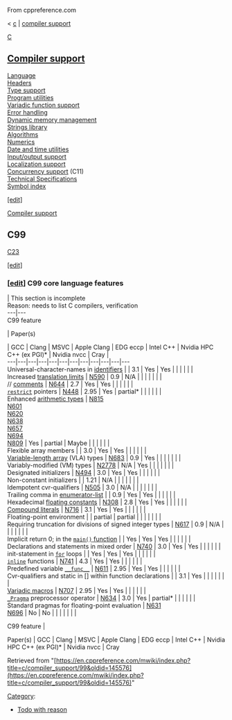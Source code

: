 From cppreference.com

< [c](../../c.html "c")‎ | [compiler support](../compiler_support.html "c/compiler support")

[ C](../../c.html "c")

[Compiler support](../compiler_support.html "c/compiler support")  
---  
[Language](../language.html "c/language")  
[Headers](../header.html "c/header")  
[Type support](../types.html "c/types")  
[Program utilities](../program.html "c/program")  
[Variadic function support](../variadic.html "c/variadic")  
[Error handling](../error.html "c/error")  
[Dynamic memory management](../memory.html "c/memory")  
[Strings library](../string.html "c/string")  
[Algorithms](../algorithm.html "c/algorithm")  
[Numerics](../numeric.html "c/numeric")  
[Date and time utilities](../chrono.html "c/chrono")  
[Input/output support](../io.html "c/io")  
[Localization support](../locale.html "c/locale")  
[Concurrency support](../thread.html "c/thread") (C11)  
[Technical Specifications](../experimental.html "c/experimental")  
[Symbol index](../index.html "c/symbol index")  
  
[[edit]](https://en.cppreference.com/mwiki/index.php?title=Template:c/navbar_content&action=edit)

[Compiler support](../compiler_support.html "c/compiler support")

**C99**  
---  
[ C23](23.html "c/compiler support/23")  
  
[[edit]](https://en.cppreference.com/mwiki/index.php?title=Template:c/compiler_support/navbar_content&action=edit)

### [[edit](https://en.cppreference.com/mwiki/index.php?title=Template:c/compiler_support/99&action=edit&section=T-1 "Template:c/compiler support/99")] C99 core language features

| This section is incomplete  
Reason: needs to list C compilers, verification   
---|---  
C99 feature  
  
| Paper(s)  
  
| GCC | Clang | MSVC | Apple Clang | EDG eccp | Intel C++ | Nvidia HPC C++ (ex PGI)* | Nvidia nvcc | Cray |   
---|---|---|---|---|---|---|---|---|---|---|---  
Universal-character-names in [identifiers](../language/identifiers.html "c/language/identifier") |  | 3.1  | Yes  | Yes  |  |  |  |  |  |   
Increased [translation limits](../language/identifiers.html#Translation_limits "c/language/identifier") | [N590](https://open-std.org/JTC1/SC22/WG14/www/docs/n590.pdf) | 0.9  |  N/A |  |  |  |  |  |  |   
// [comments](../comment.html "c/comment") | [N644](https://open-std.org/JTC1/SC22/WG14/www/docs/n644.htm) | 2.7  | Yes  | Yes  |  |  |  |  |  |   
[`restrict`](../language/restrict.html "c/language/restrict") pointers  | [N448](https://open-std.org/JTC1/SC22/WG14/www/docs/n448.pdf) | 2.95  | Yes  | partial* |  |  |  |  |  |   
Enhanced [arithmetic types](../language/arithmetic_types.html "c/language/arithmetic types") | [N815](https://open-std.org/JTC1/SC22/WG14/www/docs/n815.htm)  
[N601](https://open-std.org/JTC1/SC22/WG14/www/docs/n601.ps)  
[N620](https://open-std.org/JTC1/SC22/WG14/www/docs/n620.ps)  
[N638](https://open-std.org/JTC1/SC22/WG14/www/docs/n638.ps)  
[N657](https://open-std.org/JTC1/SC22/WG14/www/docs/n657.ps)  
[N694](https://open-std.org/JTC1/SC22/WG14/www/docs/n694.ps)  
[N809](https://open-std.org/JTC1/SC22/WG14/www/docs/n809.ps) | Yes  | partial  | Maybe  |  |  |  |  |  |   
Flexible array members  |  | 3.0  | Yes  | Yes  |  |  |  |  |  |   
[Variable-length array](../language/array.html#Variable-length_arrays "c/language/array") (VLA) types  | [N683](https://open-std.org/JTC1/SC22/WG14/www/docs/n683.htm) | 0.9  | Yes  |  |  |  |  |  |  |   
Variably-modified (VM) types  | [N2778](https://open-std.org/JTC1/SC22/WG14/www/docs/n2778.pdf) |  N/A | Yes  |  |  |  |  |  |  |   
Designated initializers  | [N494](https://open-std.org/JTC1/SC22/WG14/www/docs/n494.pdf) | 3.0  | Yes  | Yes  |  |  |  |  |  |   
Non-constant initializers  |  | 1.21  |  N/A |  |  |  |  |  |  |   
Idempotent cvr-qualifiers  | [N505](https://open-std.org/JTC1/SC22/WG14/www/docs/n505.pdf) | 3.0  |  N/A |  |  |  |  |  |  |   
Trailing comma in [enumerator-list](../language/enum.html "c/language/enum") |  | 0.9  | Yes  | Yes  |  |  |  |  |  |   
Hexadecimal [floating constants](../language/floating_constant.html "c/language/floating constant") | [N308](https://open-std.org/JTC1/SC22/WG14/www/docs/n308.pdf) | 2.8  | Yes  | Yes  |  |  |  |  |  |   
[Compound literals](../language/compound_literal.html "c/language/compound literal") | [N716](https://open-std.org/JTC1/SC22/WG14/www/docs/n716.htm) | 3.1  | Yes  | Yes  |  |  |  |  |  |   
Floating-point environment  |  | partial  | partial  |  |  |  |  |  |  |   
Requiring truncation for divisions of signed integer types  | [N617](https://open-std.org/JTC1/SC22/WG14/www/docs/n617.htm) | 0.9  |  N/A |  |  |  |  |  |  |   
Implicit return 0; in the [`main()` function](../language/main_function.html "c/language/main function") |  | Yes  | Yes  | Yes  |  |  |  |  |  |   
Declarations and statements in mixed order  | [N740](https://open-std.org/JTC1/SC22/WG14/www/docs/n740.htm) | 3.0  | Yes  | Yes  |  |  |  |  |  |   
init-statement in [`for`](../language/for.html "c/language/for") loops  |  | Yes  | Yes  | Yes  |  |  |  |  |  |   
[`inline`](../language/inline.html "c/language/inline") functions  | [N741](https://open-std.org/JTC1/SC22/WG14/www/docs/n741.htm) | 4.3  | Yes  | Yes  |  |  |  |  |  |   
Predefined variable [`__func__`](../language/function_definition.html "c/language/function definition") | [N611](https://open-std.org/JTC1/SC22/WG14/www/docs/n611.ps) | 2.95  | Yes  | Yes  |  |  |  |  |  |   
Cvr-qualifiers and static in [] within function declarations  |  | 3.1  | Yes  |  |  |  |  |  |  |   
[Variadic macros](../preprocessor/replace.html "c/preprocessor/replace") | [N707](https://open-std.org/JTC1/SC22/WG14/www/docs/n707.htm) | 2.95  | Yes  | Yes  |  |  |  |  |  |   
[`_Pragma`](../preprocessor/impl.html "c/preprocessor/impl") preprocessor operator  | [N634](https://open-std.org/JTC1/SC22/WG14/www/docs/n634.ps) | 3.0  | Yes  | partial* |  |  |  |  |  |   
Standard pragmas for floating-point evaluation  | [N631](https://open-std.org/JTC1/SC22/WG14/www/docs/n631.htm)  
[N696](https://open-std.org/JTC1/SC22/WG14/www/docs/n696.ps) |  No  |  No  |  |  |  |  |  |  |   
  
  
C99 feature  |    
  
Paper(s)  | GCC | Clang | MSVC | Apple Clang | EDG eccp | Intel C++ | Nvidia HPC C++ (ex PGI)* | Nvidia nvcc | Cray  
  
Retrieved from "[https://en.cppreference.com/mwiki/index.php?title=c/compiler_support/99&oldid=145576](https://en.cppreference.com/mwiki/index.php?title=c/compiler_support/99&oldid=145576)" 

[Category](https://en.cppreference.com/w/Special:Categories "Special:Categories"): 

  * [Todo with reason](../../Category%253ATodo_with_reason.html "Category:Todo with reason")


